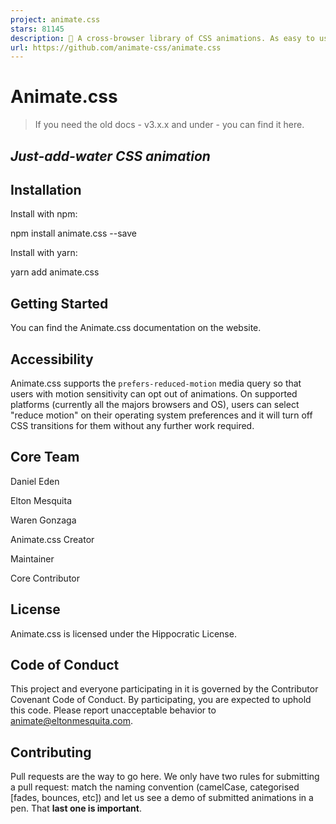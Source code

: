 ```yaml
---
project: animate.css
stars: 81145
description: 🍿 A cross-browser library of CSS animations. As easy to use as an easy thing.
url: https://github.com/animate-css/animate.css
---
```


Animate.css
===========

> If you need the old docs - v3.x.x and under - you can find it here.

_Just-add-water CSS animation_
------------------------------

Installation
------------

Install with npm:

npm install animate.css --save

Install with yarn:

yarn add animate.css

Getting Started
---------------

You can find the Animate.css documentation on the website.

Accessibility
-------------

Animate.css supports the `prefers-reduced-motion` media query so that users with motion sensitivity can opt out of animations. On supported platforms (currently all the majors browsers and OS), users can select "reduce motion" on their operating system preferences and it will turn off CSS transitions for them without any further work required.

Core Team
---------

Daniel Eden

Elton Mesquita

Waren Gonzaga

Animate.css Creator

Maintainer

Core Contributor

License
-------

Animate.css is licensed under the Hippocratic License.

Code of Conduct
---------------

This project and everyone participating in it is governed by the Contributor Covenant Code of Conduct. By participating, you are expected to uphold this code. Please report unacceptable behavior to animate@eltonmesquita.com.

Contributing
------------

Pull requests are the way to go here. We only have two rules for submitting a pull request: match the naming convention (camelCase, categorised \[fades, bounces, etc\]) and let us see a demo of submitted animations in a pen. That **last one is important**.

